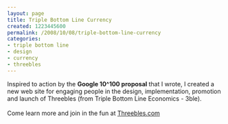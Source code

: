 ```yaml
---
layout: page
title: Triple Bottom Line Currency
created: 1223445600
permalink: /2008/10/08/triple-bottom-line-currency
categories:
- triple bottom line
- design
- currency
- threebles
---
```

<p>Inspired to action by the <strong>Google 10^100 proposal</strong> that I wrote, I created a new web site for engaging people in the design, implementation, promotion and launch of Threebles (from Triple Bottom Line Economics - 3ble).<br>
<br>
Come learn more and join in the fun at <a href="http://www.threebles.com/">Threebles.com</a></p>
